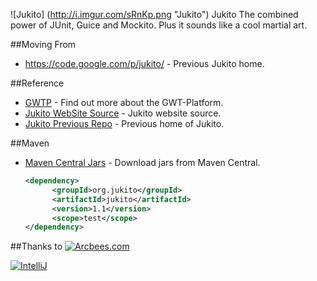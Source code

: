 ![Jukito] (http://i.imgur.com/sRnKp.png "Jukito") Jukito
The combined power of JUnit, Guice and Mockito. Plus it sounds like a cool martial art.

##Moving From
* https://code.google.com/p/jukito/ - Previous Jukito home.

##Reference
* [GWTP](https://github.com/ArcBees/GWTP) - Find out more about the GWT-Platform.
* [Jukito WebSite Source](https://github.com/ArcBees/jukito-website) - Jukito website source.
* [Jukito Previous Repo](https://code.google.com/p/jukito/) - Previous home of Jukito.

##Maven
* [Maven Central Jars](http://search.maven.org/#search%7Cga%7C1%7Corg.jukito) - Download jars from Maven Central.

  ```xml
  <dependency>
        <groupId>org.jukito</groupId>
        <artifactId>jukito</artifactId>
        <version>1.1</version>
        <scope>test</scope>
  </dependency>
  ```

##Thanks to
[![Arcbees.com](http://arcbees-ads.appspot.com/ad.png)](http://arcbees.com)

[![IntelliJ](https://lh6.googleusercontent.com/--QIIJfKrjSk/UJJ6X-UohII/AAAAAAAAAVM/cOW7EjnH778/s800/banner_IDEA.png)](http://www.jetbrains.com/idea/index.html)
